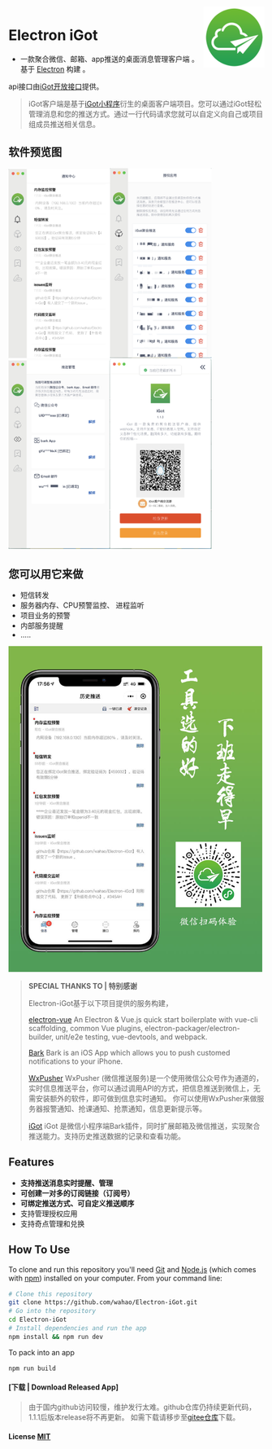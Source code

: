 <img src="assets/logo.png" alt="logo" height="120" align="right" />

# Electron iGot

* 一款聚合微信、邮箱、app推送的桌面消息管理客户端 。 基于 [Electron](https://github.com/atom/electron) 构建 。 

api接口由[iGot开放接口](https://wahao.github.io/Bark-MP-helper/#/zh-cn/)提供。

> iGot客户端是基于[iGot小程序](https://github.com/wahao/Bark-MP-helper)衍生的桌面客户端项目。您可以通过iGot轻松管理消息和您的推送方式。通过一行代码请求您就可以自定义向自己或项目组成员推送相关信息。
>

## 软件预览图

<img src="screenshots/WX20200103-142613@2x.png" alt="通知中心" width="200" /><img src="screenshots/WX20200103-142651@2x.png" alt="授权应用" width="200" /><img src="screenshots/WX20200103-142707@2x.png" alt="推送管理" width="200" /><img src="screenshots/WX20200103-142749@2x.png" alt="关于软件" width="200" />

## 您可以用它来做

- 短信转发
- 服务器内存、CPU预警监控、 进程监听
- 项目业务的预警
- 内部服务提醒
- .....

<img src="assets/qrcode.jpg" alt="宣传图" width="500" />

> **SPECIAL THANKS TO | 特别感谢**
> 
> Electron-iGot基于以下项目提供的服务构建，
>
> [electron-vue](https://github.com/SimulatedGREG/electron-vue) An Electron & Vue.js quick start boilerplate with vue-cli scaffolding, common Vue plugins, electron-packager/electron-builder, unit/e2e testing, vue-devtools, and webpack.
>
> [Bark](https://github.com/Finb/Bark) Bark is an iOS App which allows you to push customed notifications to your iPhone.
>
> [WxPusher](https://github.com/zjiecode/wxpusher-docs) WxPusher (微信推送服务)是一个使用微信公众号作为通道的，实时信息推送平台，你可以通过调用API的方式，把信息推送到微信上，无需安装额外的软件，即可做到信息实时通知。 你可以使用WxPusher来做服务器报警通知、抢课通知、抢票通知，信息更新提示等。
>
> [iGot](https://github.com/wahao/Bark-MP-helper) iGot 是微信小程序端Bark插件，同时扩展邮箱及微信推送，实现聚合推送能力。支持历史推送数据的记录和查看功能。
>

## Features

- **支持推送消息实时提醒、管理**
- **可创建一对多的订阅链接（订阅号）**
- **可绑定推送方式、可自定义推送顺序**
- 支持管理授权应用
- 支持奇点管理和兑换

## How To Use

To clone and run this repository you'll need [Git](https://git-scm.com) and [Node.js](https://nodejs.org/en/download/) (which comes with [npm](https://www.npmjs.com/)) installed on your computer. From your command line:

``` bash
# Clone this repository
git clone https://github.com/wahao/Electron-iGot.git
# Go into the repository
cd Electron-iGot
# Install dependencies and run the app
npm install && npm run dev
```

To pack into an app

``` shell
npm run build
```

#### [下载 | Download Released App]

> 由于国内github访问较慢，维护发行太难。github仓库仍持续更新代码，1.1.1后版本release将不再更新。 如需下载请移步至[gitee仓库](https://gitee.com/HellyW/Electron-iGot/releases)下载。


#### License [MIT](LICENSE.md)
